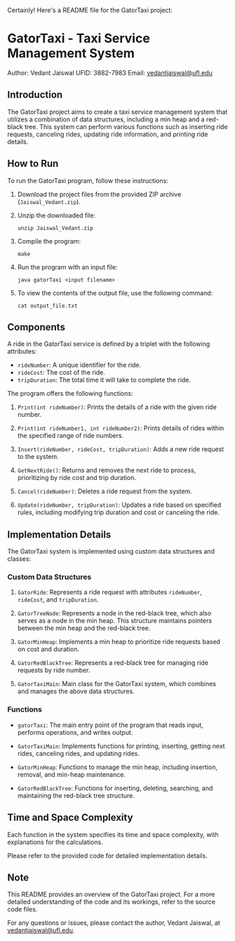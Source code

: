 Certainly! Here's a README file for the GatorTaxi project:

# GatorTaxi - Taxi Service Management System

Author: Vedant Jaiswal
UFID: 3882-7983
Email: vedantjaiswal@ufl.edu

## Introduction

The GatorTaxi project aims to create a taxi service management system that utilizes a combination of data structures, including a min heap and a red-black tree. This system can perform various functions such as inserting ride requests, canceling rides, updating ride information, and printing ride details.

## How to Run

To run the GatorTaxi program, follow these instructions:

1. Download the project files from the provided ZIP archive (`Jaiswal_Vedant.zip`).

2. Unzip the downloaded file:
   ```
   unzip Jaiswal_Vedant.zip
   ```

3. Compile the program:
   ```
   make
   ```

4. Run the program with an input file:
   ```
   java gatorTaxi <input filename>
   ```

5. To view the contents of the output file, use the following command:
   ```
   cat output_file.txt
   ```

## Components

A ride in the GatorTaxi service is defined by a triplet with the following attributes:
- `rideNumber`: A unique identifier for the ride.
- `rideCost`: The cost of the ride.
- `tripDuration`: The total time it will take to complete the ride.

The program offers the following functions:

1. `Print(int rideNumber)`: Prints the details of a ride with the given ride number.

2. `Print(int rideNumber1, int rideNumber2)`: Prints details of rides within the specified range of ride numbers.

3. `Insert(rideNumber, rideCost, tripDuration)`: Adds a new ride request to the system.

4. `GetNextRide()`: Returns and removes the next ride to process, prioritizing by ride cost and trip duration.

5. `Cancel(rideNumber)`: Deletes a ride request from the system.

6. `Update(rideNumber, tripDuration)`: Updates a ride based on specified rules, including modifying trip duration and cost or canceling the ride.

## Implementation Details

The GatorTaxi system is implemented using custom data structures and classes:

### Custom Data Structures

1. `GatorRide`: Represents a ride request with attributes `rideNumber`, `rideCost`, and `tripDuration`.

2. `GatorTreeNode`: Represents a node in the red-black tree, which also serves as a node in the min heap. This structure maintains pointers between the min heap and the red-black tree.

3. `GatorMinHeap`: Implements a min heap to prioritize ride requests based on cost and duration.

4. `GatorRedBlackTree`: Represents a red-black tree for managing ride requests by ride number.

5. `GatorTaxiMain`: Main class for the GatorTaxi system, which combines and manages the above data structures.

### Functions

- `gatorTaxi`: The main entry point of the program that reads input, performs operations, and writes output.

- `GatorTaxiMain`: Implements functions for printing, inserting, getting next rides, canceling rides, and updating rides.

- `GatorMinHeap`: Functions to manage the min heap, including insertion, removal, and min-heap maintenance.

- `GatorRedBlackTree`: Functions for inserting, deleting, searching, and maintaining the red-black tree structure.

## Time and Space Complexity

Each function in the system specifies its time and space complexity, with explanations for the calculations.

Please refer to the provided code for detailed implementation details.

## Note

This README provides an overview of the GatorTaxi project. For a more detailed understanding of the code and its workings, refer to the source code files.

For any questions or issues, please contact the author, Vedant Jaiswal, at vedantjaiswal@ufl.edu.